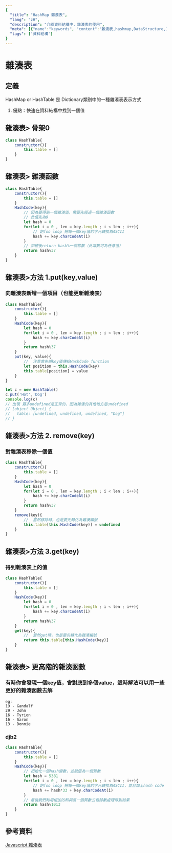 ```yaml
---
{
  "title": "HashMap 雜湊表",
  "lang": "zH",
  "description": "介紹資料結構中，雜湊表的使用",
  "meta": [{"name":"keywords", "content":"雜湊表,hashmap,DataStructure,JavaScript DataStructure"}],
  "tags": ['資料結構']
}
---
```

# 雜湊表

## 定義
HashMap or HashTable 是 Dictionary類別中的一種雜湊表表示方式
1. 優點：快速在資料結構中找到一個值

## 雜湊表> 骨架0
```javascript
class HashTable{
    constructor(){
        this.table = []
    }
}
```

## 雜湊表> 雜湊函數
```javascript
class HashTable{
    constructor(){
        this.table = []
    }
    HashCode(key){
        // 因為要得到一個雜湊值，需要先經過一個雜湊函數
        // 此值先為0
        let hash = 0
        for(let i = 0 , len = key.length ; i < len ; i++){
            // 跑foo loop 把每一個key值的字元轉換為ASCII
            hash += key.charCodeAt(i)
        }
        // 加總後return hash%一個常數（此常數可為任意值）
        return hash%37
    }
}
```

## 雜湊表>方法 1.put(key,value)
### 向雜湊表新增一個項目（也能更新雜湊表）
```javascript
class HashTable{
    constructor(){
        this.table = []
    }
    HashCode(key){
        let hash = 0
        for(let i = 0 , len = key.length ; i < len ; i++){
            hash += key.charCodeAt(i)
        }
        return hash%37
    }
    put(key, value){
        //  注意會先將key值傳給HashCode function
        let position = this.HashCode(key)
        this.table[position] = value
    }
}
```
```javascript
let c = new HashTable()
c.put('Hot','Dog')
console.log(c)
// 出現 眾多undefined是正常的，因為雜湊的其他地方是undefined
// [object Object] {
//   table: [undefined, undefined, undefined, "Dog"]
// }
```

## 雜湊表>方法 2. remove(key)
### 對雜湊表移除一個值
```javascript
class HashTable{
    constructor(){
        this.table = []
    }
    HashCode(key){
        let hash = 0
        for(let i = 0 , len = key.length ; i < len ; i++){
            hash += key.charCodeAt(i)
        }
        return hash%37
    }
    remove(key){
        //  當然移除時，也是要先轉化為雜湊編號
        this.table[this.HashCode(key)] = undefined
    }
}
```

## 雜湊表>方法 3.get(key)
### 得到雜湊表上的值
```javascript
class HashTable{
    constructor(){
        this.table = []
    }
    HashCode(key){
        let hash = 0
        for(let i = 0 , len = key.length ; i < len ; i++){
            hash += key.charCodeAt(i)
        }
        return hash%37
    }
    get(key){
        //  當然get時，也是要先轉化為雜湊編號
        return this.table[this.HashCode(key)]
    }
}
```

## 雜湊表> 更高階的雜湊函數
### 有時你會發現一個key值，會對應到多個value，這時解法可以用一些更好的雜湊函數去解
```
eg:
19 - Gandalf
29 - John
16 - Tyrion
16 - Aaron
13 - Donnie
```

### djb2
```javascript
class HashTable{
    constructor(){
        this.table = []
    }
    HashCode(key){
        // 初始化一個hash變數，並賦值為一個質數
        let hash = 5381
        for(let i = 0 , len = key.length ; i < len ; i++){
            // 跑foo loop 把每一個key值的字元轉換為ASCII，並且加上hash code
            hash += hash*33 + key.charCodeAt(i)
        }
        // 最後我們利用相加的和與另一個質數去做餘數處理得到結果
        return hash%1013
    }
}
```

## 參考資料
[Javascript 雜湊表](https://codertw.com/%E7%A8%8B%E5%BC%8F%E8%AA%9E%E8%A8%80/141231/#outline__4_7)
